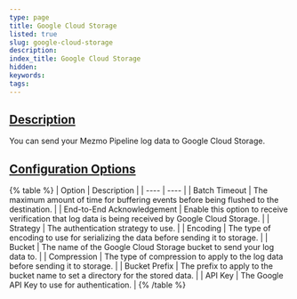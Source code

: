 ```yaml
---
type: page
title: Google Cloud Storage
listed: true
slug: google-cloud-storage
description: 
index_title: Google Cloud Storage
hidden: 
keywords: 
tags: 
---
```


## [Description](https://docs.mezmo.com/docs/google-cloud-storage-pipeline-destination#description)

You can send your Mezmo Pipeline log data to Google Cloud Storage.

## [Configuration Options](https://docs.mezmo.com/docs/google-cloud-storage-pipeline-destination#configuration-options)

{% table %}
| Option | Description | 
| ---- | ---- | 
| Batch Timeout | The maximum amount of time for buffering events before being flushed to the destination. | 
| End-to-End Acknowledgement | Enable this option to receive verification that log data is being received by Google Cloud Storage. | 
| Strategy | The authentication strategy to use. | 
| Encoding | The type of encoding to use for serializing the data before sending it to storage. | 
| Bucket | The name of the Google Cloud Storage bucket to send your log data to. | 
| Compression | The type of compression to apply to the log data before sending it to storage. | 
| Bucket Prefix | The prefix to apply to the bucket name to set a directory for the stored data. | 
| API Key | The Google API Key to use for authentication. | 
{% /table %}